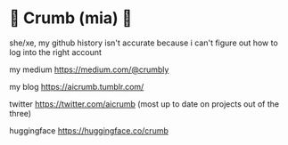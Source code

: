 # 🌟 Crumb (mia) 🌟

she/xe, my github history isn't accurate because i can't figure out how to log into the right account

my medium https://medium.com/@crumbly

my blog https://aicrumb.tumblr.com/

twitter https://twitter.com/aicrumb (most up to date on projects out of the three)

huggingface https://huggingface.co/crumb
